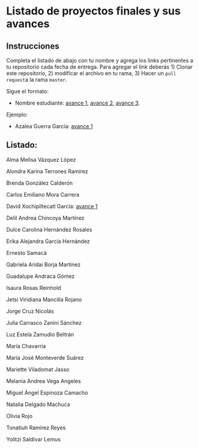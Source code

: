 # Listado de proyectos finales y sus avances

## Instrucciones

Completa el listado de abajo con tu nombre y agrega los links pertinentes a tu repositorio cada fecha de entrega. Para agregar el link deberás 1) Clonar este repositorio, 2) modificar el archivo en tu rama, 3) Hacer un `pull request`a la rama `master`.


Sigue el formato:

* Nombre estudiante: [avance 1](), [avance 2](), [avance 3]().

Ejemplo:

* Azalea Guerra García: [avance 1](https://github.com/AzaleaGuerra/ProyectoFinalBioinf2017-II/blob/master/Avance1.md)

## Listado:

Alma Melisa Vázquez López

Alondra Karina Terrones Ramírez

Brenda González Calderón

Carlos Emiliano Mora Carrera

David Xochipiltecatl García: [avance 1](https://github.com/Bendxg/Proyecto-Final-Bioinf2017-II/blob/master/avance%201.md)

Delil Andrea Chincoya Martínez

Dulce Carolina Hernández Rosales

Erika Alejandra García Hernández

Ernesto Samacá

Gabriela Aridai Borja Martínez

Guadalupe Andraca Gómez

Isaura Rosas Reinhold

Jetsi Viridiana Mancilla Rojano

Jorge Cruz Nicolás

Julia Carrasco Zanini Sánchez

Luz Estela Zamudio Beltrán

María Chavarria

María José Monteverde Suárez

Mariette Viladomat Jasso

Melania Andrea Vega Angeles

Miguel Ángel Espinoza Camacho

Natalia Delgado Machuca

Olivia Rojo

Tonatiuh Ramírez Reyes

Yolitzi Saldívar Lemus
